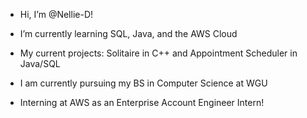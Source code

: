 -  Hi, I’m @Nellie-D!

-  I’m currently learning SQL, Java, and the AWS Cloud
- My current projects: Solitaire in C++ and Appointment Scheduler in Java/SQL
- I am currently pursuing my BS in Computer Science at WGU
- Interning at AWS as an Enterprise Account Engineer Intern!

<!---
Nellie-D/Nellie-D is a ✨ special ✨ repository because its `README.md` (this file) appears on your GitHub profile.
You can click the Preview link to take a look at your changes.
--->
